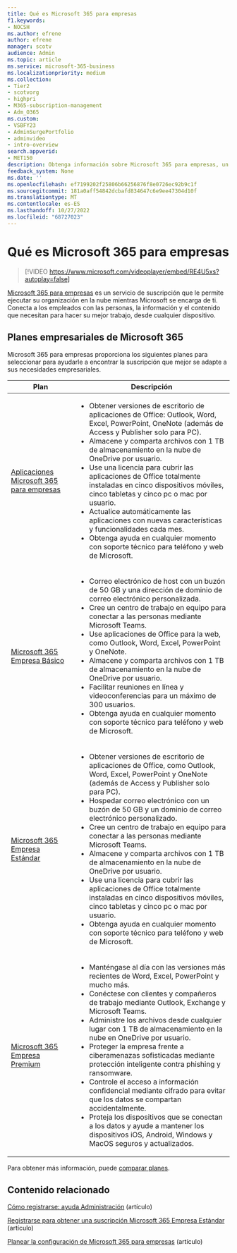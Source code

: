 ```yaml
---
title: Qué es Microsoft 365 para empresas
f1.keywords:
- NOCSH
ms.author: efrene
author: efrene
manager: scotv
audience: Admin
ms.topic: article
ms.service: microsoft-365-business
ms.localizationpriority: medium
ms.collection:
- Tier2
- scotvorg
- highpri
- M365-subscription-management
- Adm_O365
ms.custom:
- VSBFY23
- AdminSurgePortfolio
- adminvideo
- intro-overview
search.appverid:
- MET150
description: Obtenga información sobre Microsoft 365 para empresas, un servicio de suscripción que se encarga de la parte de TI.
feedback_system: None
ms.date: ''
ms.openlocfilehash: ef7199202f25806b66256876f8e0726ec92b9c1f
ms.sourcegitcommit: 181a0aff54842dcbafd834647c6e9ee47304d10f
ms.translationtype: MT
ms.contentlocale: es-ES
ms.lasthandoff: 10/27/2022
ms.locfileid: "68727023"
---
```

# <a name="what-is-microsoft-365-for-business"></a>Qué es Microsoft 365 para empresas

> [!VIDEO https://www.microsoft.com/videoplayer/embed/RE4U5xs?autoplay=false]

[Microsoft 365 para empresas](https://www.microsoft.com/microsoft-365/business) es un servicio de suscripción que le permite ejecutar su organización en la nube mientras Microsoft se encarga de ti. Conecta a los empleados con las personas, la información y el contenido que necesitan para hacer su mejor trabajo, desde cualquier dispositivo.

## <a name="microsoft-365-for-business-plans"></a>Planes empresariales de Microsoft 365

Microsoft 365 para empresas proporciona los siguientes planes para seleccionar para ayudarle a encontrar la suscripción que mejor se adapte a sus necesidades empresariales.

|Plan|Descripción|
|---|---|
|[Aplicaciones Microsoft 365 para empresas](https://www.microsoft.com/microsoft-365/business/microsoft-365-apps-for-business)|<ul><li>Obtener versiones de escritorio de aplicaciones de Office: Outlook, Word, Excel, PowerPoint, OneNote (además de Access y Publisher solo para PC).</li><li>Almacene y comparta archivos con 1 TB de almacenamiento en la nube de OneDrive por usuario.</li><li>Use una licencia para cubrir las aplicaciones de Office totalmente instaladas en cinco dispositivos móviles, cinco tabletas y cinco pc o mac por usuario.</li><li>Actualice automáticamente las aplicaciones con nuevas características y funcionalidades cada mes.</li><li>Obtenga ayuda en cualquier momento con soporte técnico para teléfono y web de Microsoft.</li></ul>|
|[Microsoft 365 Empresa Básico](https://www.microsoft.com/microsoft-365/business/microsoft-365-business-basic)|<ul><li>Correo electrónico de host con un buzón de 50 GB y una dirección de dominio de correo electrónico personalizada.</li><li>Cree un centro de trabajo en equipo para conectar a las personas mediante Microsoft Teams.</li><li>Use aplicaciones de Office para la web, como Outlook, Word, Excel, PowerPoint y OneNote.</li><li>Almacene y comparta archivos con 1 TB de almacenamiento en la nube de OneDrive por usuario.</li><li>Facilitar reuniones en línea y videoconferencias para un máximo de 300 usuarios.</li><li>Obtenga ayuda en cualquier momento con soporte técnico para teléfono y web de Microsoft.</li></ul>|
|[Microsoft 365 Empresa Estándar](https://www.microsoft.com/microsoft-365/business/microsoft-365-business-standard)|<ul><li>Obtener versiones de escritorio de aplicaciones de Office, como Outlook, Word, Excel, PowerPoint y OneNote (además de Access y Publisher solo para PC).</li><li>Hospedar correo electrónico con un buzón de 50 GB y un dominio de correo electrónico personalizado.</li><li>Cree un centro de trabajo en equipo para conectar a las personas mediante Microsoft Teams.</li><li>Almacene y comparta archivos con 1 TB de almacenamiento en la nube de OneDrive por usuario.</li><li>Use una licencia para cubrir las aplicaciones de Office totalmente instaladas en cinco dispositivos móviles, cinco tabletas y cinco pc o mac por usuario.</li><li>Obtenga ayuda en cualquier momento con soporte técnico para teléfono y web de Microsoft.</li></ul>|
|[Microsoft 365 Empresa Premium](https://www.microsoft.com/microsoft-365/business/microsoft-365-business-premium)|<ul><li>Manténgase al día con las versiones más recientes de Word, Excel, PowerPoint y mucho más.</li><li>Conéctese con clientes y compañeros de trabajo mediante Outlook, Exchange y Microsoft Teams.</li><li>Administre los archivos desde cualquier lugar con 1 TB de almacenamiento en la nube en OneDrive por usuario.</li><li>Proteger la empresa frente a ciberamenazas sofisticadas mediante protección inteligente contra phishing y ransomware.</li><li>Controle el acceso a información confidencial mediante cifrado para evitar que los datos se compartan accidentalmente.</li><li>Proteja los dispositivos que se conectan a los datos y ayude a mantener los dispositivos iOS, Android, Windows y MacOS seguros y actualizados.</li></ul>|

Para obtener más información, puede [comparar planes](https://www.microsoft.com/microsoft-365/business#coreui-heading-hiatrep).

## <a name="related-content"></a>Contenido relacionado

[Cómo registrarse: ayuda Administración](../admin-overview/sign-up-for-office-365.md) (artículo)

[Registrarse para obtener una suscripción Microsoft 365 Empresa Estándar](../simplified-signup/signup-business-standard.md) (artículo)

[Planear la configuración de Microsoft 365 para empresas](../setup/plan-your-setup.md) (artículo)
